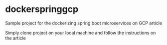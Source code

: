# dockerspringgcp
Sample project for the dockerizing spring boot microservices on GCP article

Simply clone project on your local machine and follow the instructions on the article
